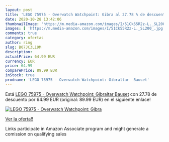 ```yaml
---
layout: post
title: 'LEGO 75975 - Overwatch Watchpoint: Gibra al 27.78 % de descuento'
date: 2020-10-28 13:42:06
thumbnailImage: 'https://m.media-amazon.com/images/I/51Ck55R2z-L._SL200_.jpg'
images: [ 'https://m.media-amazon.com/images/I/51Ck55R2z-L._SL200_.jpg' ]
comments: true
category: ofertas
author: ring
slug: B07JC3L19M
description:
actualPrice: 64.99 EUR
currency: EUR
price: 64.99
comparePrice: 89.99 EUR
inStock: true
prodname: 'LEGO 75975 - Overwatch Watchpoint: Gibraltar  Bauset'
---
```


Está [LEGO 75975 - Overwatch Watchpoint: Gibraltar  Bauset](https://www.amazon.de/dp/B07JC3L19M/?tag=tolees0ca-21) con 27.78 de descuento por 64.99 EUR (original: 89.99 EUR) en el siguiente enlace!

[![LEGO 75975 - Overwatch Watchpoint: Gibra](https://m.media-amazon.com/images/I/51Ck55R2z-L._SL200_.jpg)](https://www.amazon.de/dp/B07JC3L19M/?tag=tolees0ca-21)

[Ver la oferta!!](https://www.amazon.de/dp/B07JC3L19M/?tag=tolees0ca-21)

Links participate in Amazon Associate program and might generate a comission on qualifying sales


